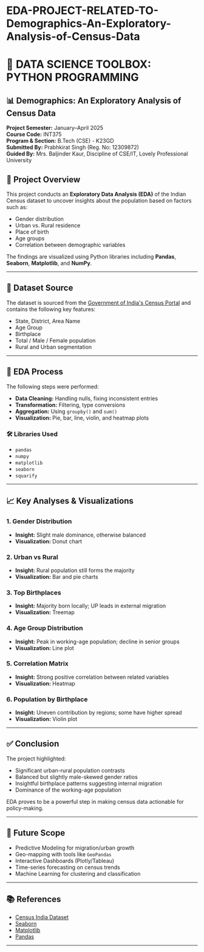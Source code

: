 # EDA-PROJECT-RELATED-TO-Demographics-An-Exploratory-Analysis-of-Census-Data

# 🧠 DATA SCIENCE TOOLBOX: PYTHON PROGRAMMING  
## 📊 Demographics: An Exploratory Analysis of Census Data  

**Project Semester:** January–April 2025  
**Course Code:** INT375  
**Program & Section:** B.Tech (CSE) - K23GD  
**Submitted By:** Prabhkirat Singh (Reg. No: 12309872)  
**Guided By:** Mrs. Baljinder Kaur, Discipline of CSE/IT, Lovely Professional University  



## 📘 Project Overview

This project conducts an **Exploratory Data Analysis (EDA)** of the Indian Census dataset to uncover insights about the population based on factors such as:

- Gender distribution
- Urban vs. Rural residence
- Place of birth
- Age groups
- Correlation between demographic variables

The findings are visualized using Python libraries including **Pandas**, **Seaborn**, **Matplotlib**, and **NumPy**.

---

## 📂 Dataset Source

The dataset is sourced from the [Government of India's Census Portal](https://censusindia.gov.in/nada/index.php/catalog/10717) and contains the following key features:

- State, District, Area Name
- Age Group
- Birthplace
- Total / Male / Female population
- Rural and Urban segmentation

---

## 🔧 EDA Process

The following steps were performed:

- **Data Cleaning:** Handling nulls, fixing inconsistent entries
- **Transformation:** Filtering, type conversions
- **Aggregation:** Using `groupby()` and `sum()`
- **Visualization:** Pie, bar, line, violin, and heatmap plots

### 🛠 Libraries Used

- `pandas`
- `numpy`
- `matplotlib`
- `seaborn`
- `squarify`

---

## 📈 Key Analyses & Visualizations

### 1. Gender Distribution
- **Insight:** Slight male dominance, otherwise balanced
- **Visualization:** Donut chart

### 2. Urban vs Rural
- **Insight:** Rural population still forms the majority
- **Visualization:** Bar and pie charts

### 3. Top Birthplaces
- **Insight:** Majority born locally; UP leads in external migration
- **Visualization:** Treemap

### 4. Age Group Distribution
- **Insight:** Peak in working-age population; decline in senior groups
- **Visualization:** Line plot

### 5. Correlation Matrix
- **Insight:** Strong positive correlation between related variables
- **Visualization:** Heatmap

### 6. Population by Birthplace
- **Insight:** Uneven contribution by regions; some have higher spread
- **Visualization:** Violin plot

---

## ✅ Conclusion

The project highlighted:

- Significant urban-rural population contrasts  
- Balanced but slightly male-skewed gender ratios  
- Insightful birthplace patterns suggesting internal migration  
- Dominance of the working-age population

EDA proves to be a powerful step in making census data actionable for policy-making.

---

## 🚀 Future Scope

- Predictive Modeling for migration/urban growth
- Geo-mapping with tools like `GeoPandas`
- Interactive Dashboards (Plotly/Tableau)
- Time-series forecasting on census trends
- Machine Learning for clustering and classification

---

## 📚 References

- [Census India Dataset](https://censusindia.gov.in/nada/index.php/catalog/10717)  
- [Seaborn](https://seaborn.pydata.org)  
- [Matplotlib](https://matplotlib.org)  
- [Pandas](https://pandas.pydata.org)  

---


